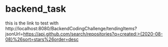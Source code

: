 # backend_task

this is the link to test with
 http://localhost:8080/BackendCodingChallenge/tendingItems?jsonUrl=https://api.github.com/search/repositories?q=created:>{2020-08-08}%26sort=stars%26order=desc